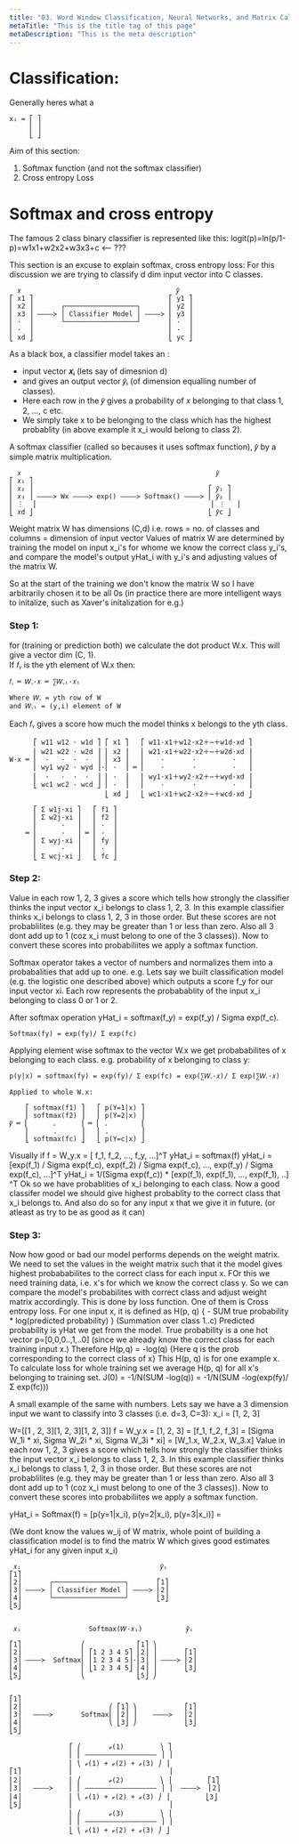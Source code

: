 ```yaml
---
title: "03. Word Window Classification, Neural Networks, and Matrix Calculus"
metaTitle: "This is the title tag of this page"
metaDescription: "This is the meta description"
---
```


# Classification:
Generally heres what a 

```
xᵢ = ⎡ ⎤
     ⎢ ⎥
     ⎣ ⎦
```

Aim of this section:
1. Softmax function (and not the softmax classifier)
2. Cross entropy Loss

# Softmax and cross entropy
The famous 2 class binary classifier is represented like this:
logit(p)=ln(p/1-p)=w1x1+w2x2+w3x3+c
<-- ???

This section is an excuse to explain softmax, cross entropy loss:
For this discussion we are trying to classify d dim input vector into C classes.

```
  𝑥                                       𝑦̂
⎡ x1 ⎤                                  ⎡ y1 ⎤
⎢ x2 ⎥       ┌──────────────────┐       ⎢ y2 ⎥
⎢ x3 ⎥ ‒‒‒‒≻ │ Classifier Model │ ‒‒‒‒≻ ⎢ y3 ⎥
⎢ ·  ⎥       └──────────────────┘       ⎢ ·  ⎥
⎢ ·  ⎥                                  ⎢ ·  ⎥
⎣ xd ⎦                                  ⎣ yc ⎦

```
As a black box, a classifier model takes an :
- input vector **𝑥ᵢ** (lets say of dimesnion d) 
- and gives an output vector 𝑦̂ᵢ (of dimension equalling number of classes).
- Here each row in the 𝑦̂ gives a probability of 𝑥 belonging to that class 1, 2, ..., c etc. 
- We simply take x to be belonging to the class which has the highest probablity (in above example it x_i would belong to class 2).

A softmax classifier (called so becauses it uses softmax function), 𝑦̂ by a simple matrix multiplication.
```
  𝑥                                                 𝑦̂
⎡ 𝑥₁ ⎤
⎢ 𝑥₂ ⎥                                            ⎡ 𝑦̂₁ ⎤
⎢ 𝑥₃ ⎥ ‒‒‒‒≻ Wx ‒‒‒‒≻ exp() ‒‒‒‒≻ Softmax() ‒‒‒‒≻ ⎢ 𝑦̂₂ ⎥
⎢ ⋮  ⎥                                            ⎢ ⋮   ⎢
⎣ 𝑥d ⎦                                            ⎣ 𝑦̂c ⎦

```

Weight matrix W has dimensions (C,d) i.e. rows = no. of classes and columns = dimension of input vector
Values of matrix W are determined by training the model on input x_i's for whome we know the correct class y_i's, and compare the model's output yHat_i with y_i's and adjusting values of the matrix W.

So at the start of the training we don't know the matrix W so I have arbitrarily chosen it to be all 0s (in practice there are more intelligent ways to initalize, such as Xaver's initalization for e.g.)

### Step 1:
for (training or prediction both) we calculate the dot product W.x. This will give a vector dim (C, 1). <br/>
If 𝑓ᵧ is the yth element of W.x then: <br/>
```
𝑓ᵧ ═ 𝑊ᵧ·𝑥 ═ ∑𝑊ᵧᵢ·𝑥ᵢ

Where 𝑊ᵧ = yth row of W
and 𝑊ᵧᵢ = (y,i) element of W
```

Each 𝑓ᵧ gives a score how much the model thinks x belongs to the yth class.

```
      ⎡ w11 w12 · w1d ⎤ ⎡ x1 ⎤   ⎡ w11·x1＋w12·x2＋⋯＋w1d·xd ⎤
      ⎢ w21 w22 · w2d ⎥ ⎢ x2 ⎥   ⎢ w21·x1＋w22·x2＋⋯＋w2d·xd ⎥
W·x ═ ⎢  ·   ·  ·  ·  ⎥ ⎢ x3 ⎥   ⎢    ·       ·         ·   ⎥
      ⎢ wy1 wy2 · wyd ⎥·⎢ ·  ⎥ ═ ⎢    ·       ·         ·   ⎥
      ⎢  ·   ·  ·  ·  ⎥ ⎢ ·  ⎥   ⎢ wy1·x1＋wy2·x2＋⋯＋wyd·xd ⎥
      ⎣ wc1 wc2 · wcd ⎦ ⎢ ·  ⎥   ⎢    ·       ·         ·   ⎥
                        ⎣ xd ⎦   ⎣ wc1·x1＋wc2·x2＋⋯＋wcd·xd ⎦

      ⎡ Σ w1j·xi ⎤   ⎡ f1 ⎤
      ⎢ Σ w2j·xi ⎥   ⎢ f2 ⎥
      ⎢      ·   ⎥   ⎢ ·  ⎥
    ═ ⎢      ·   ⎥ ═ ⎢ ·  ⎥ 
      ⎢ Σ wyj·xi ⎥   ⎢ fy ⎥
      ⎢      ·   ⎥   ⎢ ·  ⎥
      ⎣ Σ wcj·xi ⎦   ⎣ fc ⎦
```

### Step 2:
Value in each row 1, 2, 3 gives a score which tells how strongly the classifier thinks the input vector x_i belongs to class 1, 2, 3. In this example classifier thinks x_i belongs to class 1, 2, 3 in those order.
But these scores are not probablilites (e.g. they may be greater than 1 or less than zero. Also all 3 dont add up to 1 (coz x_i must belong to one of the 3 classes)). Now to convert these scores into probabiliites we apply a softmax function.

Softmax operator takes a vector of numbers and normalizes them into a probabalities that add up to one.
e.g. Lets say we built classification model (e.g. the logistic one described above) which outputs a score f_y for our input vector xi. 
Each row represents the probabablity of the input x_i belonging to class 0 or 1 or 2.

After softmax operation yHat_i = softmax(f_y) = exp(f_y) / Sigma exp(f_c).
```
Softmax(fy) = exp(fy)/ Σ exp(fc)
```
Applying element wise softmax to the vector W.x we get probababilites of x belonging to each class.
e.g. probability of x belonging to class y: <br/>
```
p(y|x) = softmax(fy) = exp(fy)/ Σ exp(fc) = exp(∑𝑊ᵧ·𝑥)/ Σ exp(∑𝑊꜀·𝑥)

Applied to whole W.x:

    ⎡ softmax(f1) ⎤   ⎡ p(Y=1|x) ⎤
    ⎢ softmax(f2) ⎥   ⎢ p(Y=2|x) ⎥
𝑦̂ ═ ⎢      .      ⎥ ═ ⎢ .        ⎥
    ⎢      .      ⎥   ⎢ .        ⎥
    ⎣ softmax(fc) ⎦   ⎣ p(Y=c|x) ⎦
```


Visually if f = W_y.x = [ f_1, f_2, ..., f_y, ...]^T 
yHat_i = softmax(f)
yHat_i = [exp(f_1) / Sigma exp(f_c), exp(f_2) / Sigma exp(f_c), ..., exp(f_y) / Sigma exp(f_c), ...]^T
yHat_i = 1/(Sigma exp(f_c)) * [exp(f_1), exp(f_1), ..., exp(f_1), ..] ^T
Ok so we have probablities of x_i belonging to each class. 
Now a good classifer model we should give highest probablity to the correct class that x_i belongs to.
And also do so for any input x that we give it in future. (or atleast as try to be as good as it can)

### Step 3:
Now how good or bad our model performs depends on the weight matrix. 
We need to set the values in the weight matrix such that it the model gives highest probababilites to the correct class for each input x.
FOr this we need training data, i.e. x's for which we know the correct class y.
So we can compare the model's probabilites with correct class and adjust weight matrix accordingly.
This is done by loss function. One of them is Cross entropy loss.
For one input x, it is defined as H(p, q) { - SUM true probability * log(predicted probability) } (Summation over class 1..c)
Predicted probability is yHat we get from the model. 
True probability is a one hot vector p=[0,0,0..,1,..0]  (since we already know the correct class for each training input x.)
Therefore H(p,q) = -log(q) {Here q is the prob corresponding to the correct class of x}
This H(p, q) is for one example x. To calculate loss for whole training set we average H(p, q) for all x's belonging to training set.
J(0) = -1/N(SUM -log(q)) = -1/N(SUM -log(exp(fy)/ Σ exp(fc)))


A small example of the same with numbers.
Lets say we have a 3 dimension input we want to classify into 3 classes (i.e. d=3, C=3):
x_i = [1, 2, 3] 

W=[[1 , 2, 3][1, 2, 3][1, 2, 3]] 
f = W_y.x = [1, 2, 3] = [f_1, f_2, f_3] = [Sigma W_1i * xi, Sigma W_2i * xi, Sigma W_3i * xi] = [W_1.x, W_2.x, W_3.x] 
Value in each row 1, 2, 3 gives a score which tells how strongly the classifier thinks the input vector x_i belongs to class 1, 2, 3. In this example classifier thinks x_i belongs to class 1, 2, 3 in those order.
But these scores are not probablilites (e.g. they may be greater than 1 or less than zero. Also all 3 dont add up to 1 (coz x_i must belong to one of the 3 classes)). Now to convert these scores into probabiliites we apply a softmax function.

yHat_i = Softmax(f) = [p(y=1|x_i), p(y=2|x_i), p(y=3|x_i)] = 


(We dont know the values w_ij of W matrix, whole point of building a classification model is to find the matrix W which gives good estimates yHat_i for any given input x_i)


```
 𝑥ᵢ                                   𝑦̂ᵢ
⎡1⎤
⎢2⎥       ┌──────────────────┐       ⎡1⎤
⎢3⎥ ‒‒‒‒≻ │ Classifier Model │ ‒‒‒‒≻ ⎢2⎥
⎢4⎥       └──────────────────┘       ⎣3⎦
⎣5⎦
 

 𝑥ᵢ                 Softmax(𝑊·𝑥ᵢ)           𝑦̂ᵢ

⎡1⎤               ⎛             ⎡1⎤ ⎞
⎢2⎥               ⎜ ⎡1 2 3 4 5⎤ ⎢2⎥ ⎟       ⎡1⎤
⎢3⎥ ‒‒‒‒≻  Softmax⎜ ⎢1 2 3 4 5⎥·⎢3⎥ ⎟ ‒‒‒‒≻ ⎢2⎥
⎢4⎥               ⎜ ⎣1 2 3 4 5⎦ ⎢4⎥ ⎟       ⎣3⎦
⎣5⎦               ⎝             ⎣5⎦ ⎠
 

⎡1⎤
⎢2⎥                      ⎛ ⎡1⎤ ⎞            ⎡1⎤
⎢3⎥   ‒‒‒‒≻       Softmax⎜ ⎢2⎥ ⎟    ‒‒‒‒≻   ⎢2⎥
⎢4⎥                      ⎝ ⎣3⎦ ⎠            ⎣3⎦
⎣5⎦

               ⎡ ⎛       ℯ(1)         ⎞ ⎤
               ⎢ ⎜ ‒‒‒‒‒‒‒‒‒‒‒‒‒‒‒‒‒‒ ⎟ ⎥
               ⎢ ⎝ ℯ(1) + ℯ(2) + ℯ(3) ⎠ ⎥
⎡1⎤            ⎢                        ⎥
⎢2⎥            ⎢ ⎛       ℯ(2)         ⎞ ⎥         ⎡1⎤
⎢3⎥   ‒‒‒‒≻    ⎢ ⎜ ‒‒‒‒‒‒‒‒‒‒‒‒‒‒‒‒‒‒ ⎟ ⎥  ‒‒‒‒≻  ⎢2⎥
⎢4⎥            ⎢ ⎝ ℯ(1) + ℯ(2) + ℯ(3) ⎠ ⎥         ⎣3⎦
⎣5⎦            ⎢                        ⎥
               ⎢ ⎛       ℯ(3)         ⎞ ⎥
               ⎢ ⎜ ‒‒‒‒‒‒‒‒‒‒‒‒‒‒‒‒‒‒ ⎟ ⎥
               ⎣ ⎝ ℯ(1) + ℯ(2) + ℯ(3) ⎠ ⎦ 

```